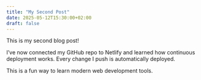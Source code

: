 ```yaml
---
title: "My Second Post"
date: 2025-05-12T15:30:00+02:00
draft: false
---
```


This is my second blog post!

I’ve now connected my GitHub repo to Netlify and learned how continuous deployment works. Every change I push is automatically deployed.

This is a fun way to learn modern web development tools.

